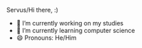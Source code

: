Servus/Hi there, :)

- 🔭 I’m currently working on my studies
- 🌱 I’m currently learning computer science
- 😄 Pronouns: He/Him

